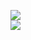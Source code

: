 [![](https://img.shields.io/badge/Made%20With-Github%20Spray-lightgrey.svg?style=for-the-badge&logo=github)](https://github.com/Annihil/github-spray#25171)  
[![](https://i.imgur.com/2DrTn0Z.gif)](https://github.com/Annihil/github-spray)